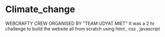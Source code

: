 # Climate_change
WEBCRAFTY CREW ORGANISED BY "TEAM UDYAT MIET" 
It was a 2 hr challenge  to build the website all from scratch using html , css , javascript 
